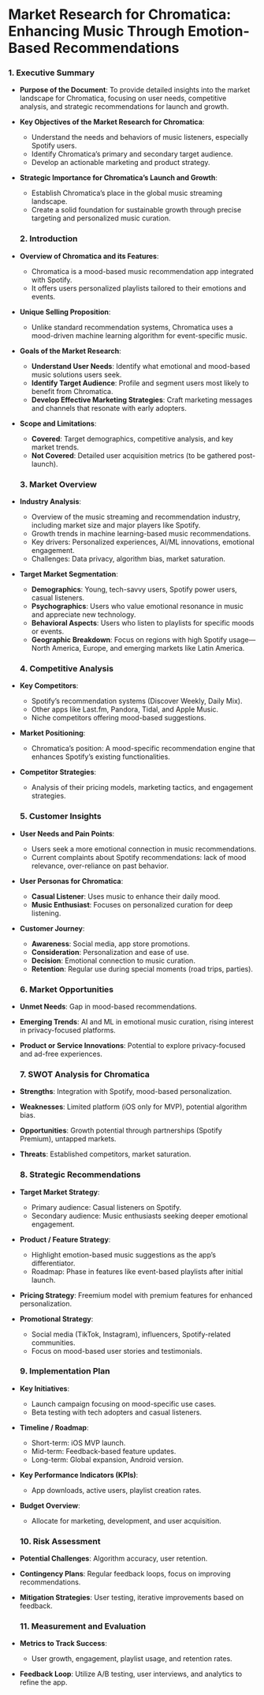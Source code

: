 # **Market Research for Chromatica: Enhancing Music Through Emotion-Based Recommendations**

### **1\. Executive Summary**

* **Purpose of the Document**: To provide detailed insights into the market landscape for Chromatica, focusing on user needs, competitive analysis, and strategic recommendations for launch and growth.  
* **Key Objectives of the Market Research for Chromatica**:  
  * Understand the needs and behaviors of music listeners, especially Spotify users.  
  * Identify Chromatica’s primary and secondary target audience.  
  * Develop an actionable marketing and product strategy.  
* **Strategic Importance for Chromatica’s Launch and Growth**:  
  * Establish Chromatica’s place in the global music streaming landscape.  
  * Create a solid foundation for sustainable growth through precise targeting and personalized music curation.

  ### **2\. Introduction**

* **Overview of Chromatica and its Features**:  
  * Chromatica is a mood-based music recommendation app integrated with Spotify.  
  * It offers users personalized playlists tailored to their emotions and events.  
* **Unique Selling Proposition**:  
  * Unlike standard recommendation systems, Chromatica uses a mood-driven machine learning algorithm for event-specific music.  
* **Goals of the Market Research**:  
  * **Understand User Needs**: Identify what emotional and mood-based music solutions users seek.  
  * **Identify Target Audience**: Profile and segment users most likely to benefit from Chromatica.  
  * **Develop Effective Marketing Strategies**: Craft marketing messages and channels that resonate with early adopters.  
* **Scope and Limitations**:  
  * **Covered**: Target demographics, competitive analysis, and key market trends.  
  * **Not Covered**: Detailed user acquisition metrics (to be gathered post-launch).

  ### **3\. Market Overview**

* **Industry Analysis**:  
  * Overview of the music streaming and recommendation industry, including market size and major players like Spotify.  
  * Growth trends in machine learning-based music recommendations.  
  * Key drivers: Personalized experiences, AI/ML innovations, emotional engagement.  
  * Challenges: Data privacy, algorithm bias, market saturation.  
* **Target Market Segmentation**:  
  * **Demographics**: Young, tech-savvy users, Spotify power users, casual listeners.  
  * **Psychographics**: Users who value emotional resonance in music and appreciate new technology.  
  * **Behavioral Aspects**: Users who listen to playlists for specific moods or events.  
  * **Geographic Breakdown**: Focus on regions with high Spotify usage—North America, Europe, and emerging markets like Latin America.

  ### **4\. Competitive Analysis**

* **Key Competitors**:  
  * Spotify’s recommendation systems (Discover Weekly, Daily Mix).  
  * Other apps like Last.fm, Pandora, Tidal, and Apple Music.  
  * Niche competitors offering mood-based suggestions.  
* **Market Positioning**:  
  * Chromatica’s position: A mood-specific recommendation engine that enhances Spotify’s existing functionalities.  
* **Competitor Strategies**:  
  * Analysis of their pricing models, marketing tactics, and engagement strategies.

  ### **5\. Customer Insights**

* **User Needs and Pain Points**:  
  * Users seek a more emotional connection in music recommendations.  
  * Current complaints about Spotify recommendations: lack of mood relevance, over-reliance on past behavior.  
* **User Personas for Chromatica**:  
  * **Casual Listener**: Uses music to enhance their daily mood.  
  * **Music Enthusiast**: Focuses on personalized curation for deep listening.  
* **Customer Journey**:  
  * **Awareness**: Social media, app store promotions.  
  * **Consideration**: Personalization and ease of use.  
  * **Decision**: Emotional connection to music curation.  
  * **Retention**: Regular use during special moments (road trips, parties).

  ### **6\. Market Opportunities**

* **Unmet Needs**: Gap in mood-based recommendations.  
* **Emerging Trends**: AI and ML in emotional music curation, rising interest in privacy-focused platforms.  
* **Product or Service Innovations**: Potential to explore privacy-focused and ad-free experiences.

  ### **7\. SWOT Analysis for Chromatica**

* **Strengths**: Integration with Spotify, mood-based personalization.  
* **Weaknesses**: Limited platform (iOS only for MVP), potential algorithm bias.  
* **Opportunities**: Growth potential through partnerships (Spotify Premium), untapped markets.  
* **Threats**: Established competitors, market saturation.

  ### **8\. Strategic Recommendations**

* **Target Market Strategy**:  
  * Primary audience: Casual listeners on Spotify.  
  * Secondary audience: Music enthusiasts seeking deeper emotional engagement.  
* **Product / Feature Strategy**:  
  * Highlight emotion-based music suggestions as the app’s differentiator.  
  * Roadmap: Phase in features like event-based playlists after initial launch.  
* **Pricing Strategy**: Freemium model with premium features for enhanced personalization.  
* **Promotional Strategy**:  
  * Social media (TikTok, Instagram), influencers, Spotify-related communities.  
  * Focus on mood-based user stories and testimonials.

  ### **9\. Implementation Plan**

* **Key Initiatives**:  
  * Launch campaign focusing on mood-specific use cases.  
  * Beta testing with tech adopters and casual listeners.  
* **Timeline / Roadmap**:  
  * Short-term: iOS MVP launch.  
  * Mid-term: Feedback-based feature updates.  
  * Long-term: Global expansion, Android version.  
* **Key Performance Indicators (KPIs)**:  
  * App downloads, active users, playlist creation rates.  
* **Budget Overview**:  
  * Allocate for marketing, development, and user acquisition.

  ### **10\. Risk Assessment**

* **Potential Challenges**: Algorithm accuracy, user retention.  
* **Contingency Plans**: Regular feedback loops, focus on improving recommendations.  
* **Mitigation Strategies**: User testing, iterative improvements based on feedback.

  ### **11\. Measurement and Evaluation**

* **Metrics to Track Success**:  
  * User growth, engagement, playlist usage, and retention rates.  
* **Feedback Loop**: Utilize A/B testing, user interviews, and analytics to refine the app.



